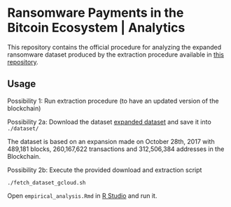 # Ransomware Payments in the Bitcoin Ecosystem | Analytics

This repository contains the official procedure for analyzing the expanded ransomware
dataset produced by the extraction procedure available in [this repository](https://github.com/behas/ransomware-dataset).


## Usage

Possibility 1: Run extraction procedure (to have an updated version of the blockchain) 

Possibility 2a: Download the dataset [expanded dataset](https://storage.googleapis.com/graphsense-dumps/ransomware/ransomware_dataset_04_11_2018.tar.gz) and save it into `./dataset/`

The dataset is based on an expansion made on October 28th, 2017 with 489,181 blocks, 260,167,622 transactions and 312,506,384 addresses in the Blockchain.

Possibility 2b: Execute the provided download and extraction script

    ./fetch_dataset_gcloud.sh


Open `empirical_analysis.Rmd` in [R Studio](https://www.rstudio.com/) and run it.
